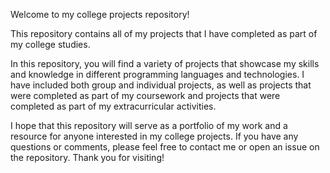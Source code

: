 Welcome to my college projects repository!

This repository contains all of my projects that I have completed as part of my college studies.

In this repository, you will find a variety of projects that showcase my skills and knowledge in different programming languages and technologies. I have included both group and individual projects, as well as projects that were completed as part of my coursework and projects that were completed as part of my extracurricular activities.

I hope that this repository will serve as a portfolio of my work and a resource for anyone interested in my college projects. If you have any questions or comments, please feel free to contact me or open an issue on the repository. Thank you for visiting!
